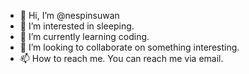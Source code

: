 - 👋 Hi, I’m @nespinsuwan
- 👀 I’m interested in sleeping. 
- 🌱 I’m currently learning coding.
- 💞️ I’m looking to collaborate on something interesting.
- 📫 How to reach me. You can reach me via email.

<!---
nespinsuwan/nespinsuwan is a ✨ special ✨ repository because its `README.md` (this file) appears on your GitHub profile.
You can click the Preview link to take a look at your changes.
--->
